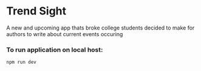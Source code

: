 # Trend Sight

A new and upcoming app thats broke college students decided to make for authors to write about current events occuring

### To run application on local host:
```
npm run dev
```